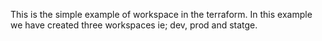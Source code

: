 This is the simple example of workspace in the terraform. In this example we have created three workspaces ie; dev, prod and statge.
